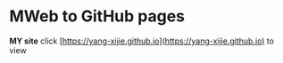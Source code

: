 # MWeb to GitHub pages
**MY site**
click [https://yang-xijie.github.io](https://yang-xijie.github.io) to view
